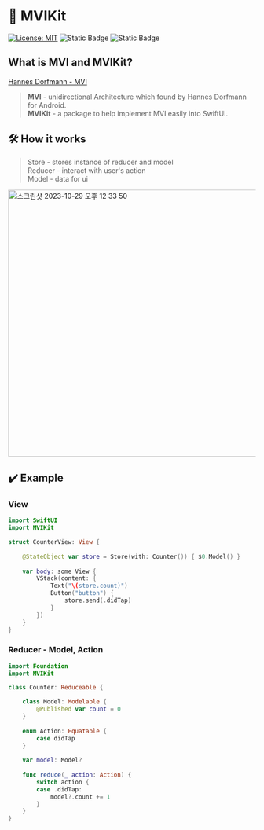 # 🔄 MVIKit

[![License: MIT](https://img.shields.io/badge/License-MIT-yellow.svg)](https://opensource.org/licenses/MIT)
![Static Badge](https://img.shields.io/badge/iOS-v13-blue)
![Static Badge](https://img.shields.io/badge/Swift-5.4-orange)

## What is MVI and MVIKit?
[Hannes Dorfmann - MVI](https://hannesdorfmann.com/android/mosby3-mvi-1/)  
> **MVI** - unidirectional Architecture which found by Hannes Dorfmann for Android.  
> **MVIKit** - a package to help implement MVI easily into SwiftUI.  

## 🛠️ How it works
> Store - stores instance of reducer and model  
> Reducer - interact with user's action  
> Model - data for ui
<img width="543" alt="스크린샷 2023-10-29 오후 12 33 50" src="https://github.com/insub4067/MVIKit/assets/85481204/c8bd69d5-bd3f-4025-8457-7fedda9fd4ca">


## ✔️ Example
### View
```swift
import SwiftUI
import MVIKit

struct CounterView: View {
    
    @StateObject var store = Store(with: Counter()) { $0.Model() }
    
    var body: some View {
        VStack(content: {
            Text("\(store.count)")
            Button("button") {
                store.send(.didTap)
            }
        })
    }
}
```

### Reducer - Model, Action
```swift
import Foundation
import MVIKit

class Counter: Reduceable {

    class Model: Modelable {
        @Published var count = 0
    }
    
    enum Action: Equatable {
        case didTap
    }
    
    var model: Model?
    
    func reduce(_ action: Action) {
        switch action {
        case .didTap:
            model?.count += 1
        }
    }
}
```
